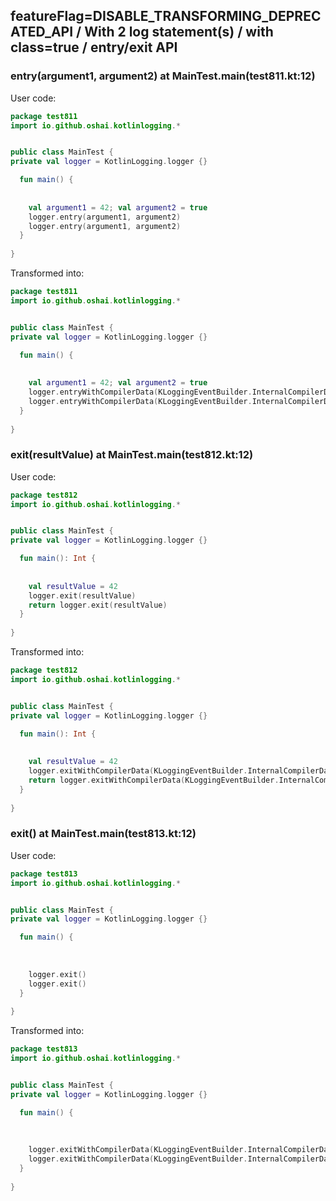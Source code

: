 ## featureFlag=DISABLE_TRANSFORMING_DEPRECATED_API / With 2 log statement(s) / with class=true / entry/exit API



###  entry(argument1, argument2) at MainTest.main(test811.kt:12)

User code:
```kotlin
package test811
import io.github.oshai.kotlinlogging.*


public class MainTest {
private val logger = KotlinLogging.logger {}

  fun main() {
    
    
    val argument1 = 42; val argument2 = true
    logger.entry(argument1, argument2)
    logger.entry(argument1, argument2)
  }
  
}


```
  
Transformed into:
```kotlin
package test811
import io.github.oshai.kotlinlogging.*


public class MainTest {
private val logger = KotlinLogging.logger {}

  fun main() {
    
    
    val argument1 = 42; val argument2 = true
    logger.entryWithCompilerData(KLoggingEventBuilder.InternalCompilerData(messageTemplate = "entry(argument1, argument2)", className = "test811.MainTest", methodName = "main", fileName = "test811.kt", lineNumber = 12))
    logger.entryWithCompilerData(KLoggingEventBuilder.InternalCompilerData(messageTemplate = "entry(argument1, argument2)", className = "test811.MainTest", methodName = "main", fileName = "test811.kt", lineNumber = 13))
  }
  
}


```

###  exit(resultValue) at MainTest.main(test812.kt:12)

User code:
```kotlin
package test812
import io.github.oshai.kotlinlogging.*


public class MainTest {
private val logger = KotlinLogging.logger {}

  fun main(): Int {
    
    
    val resultValue = 42
    logger.exit(resultValue)
    return logger.exit(resultValue)
  }
  
}


```
  
Transformed into:
```kotlin
package test812
import io.github.oshai.kotlinlogging.*


public class MainTest {
private val logger = KotlinLogging.logger {}

  fun main(): Int {
    
    
    val resultValue = 42
    logger.exitWithCompilerData(KLoggingEventBuilder.InternalCompilerData(messageTemplate = "exit(resultValue)", className = "test812.MainTest", methodName = "main", fileName = "test812.kt", lineNumber = 12))
    return logger.exitWithCompilerData(KLoggingEventBuilder.InternalCompilerData(messageTemplate = "exit(resultValue)", className = "test812.MainTest", methodName = "main", fileName = "test812.kt", lineNumber = 13))
  }
  
}


```

###  exit() at MainTest.main(test813.kt:12)

User code:
```kotlin
package test813
import io.github.oshai.kotlinlogging.*


public class MainTest {
private val logger = KotlinLogging.logger {}

  fun main() {
    
    
    
    logger.exit()
    logger.exit()
  }
  
}


```
  
Transformed into:
```kotlin
package test813
import io.github.oshai.kotlinlogging.*


public class MainTest {
private val logger = KotlinLogging.logger {}

  fun main() {
    
    
    
    logger.exitWithCompilerData(KLoggingEventBuilder.InternalCompilerData(className = "test813.MainTest", methodName = "main", fileName = "test813.kt", lineNumber = 12))
    logger.exitWithCompilerData(KLoggingEventBuilder.InternalCompilerData(className = "test813.MainTest", methodName = "main", fileName = "test813.kt", lineNumber = 13))
  }
  
}


```
